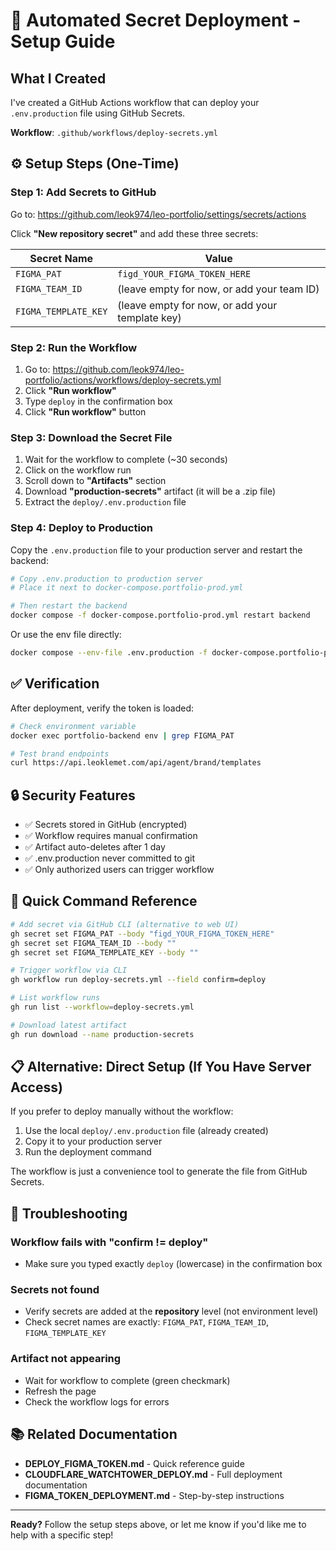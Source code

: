 # 🚀 Automated Secret Deployment - Setup Guide

## What I Created

I've created a GitHub Actions workflow that can deploy your `.env.production` file using GitHub Secrets.

**Workflow**: `.github/workflows/deploy-secrets.yml`

## ⚙️ Setup Steps (One-Time)

### Step 1: Add Secrets to GitHub

Go to: https://github.com/leok974/leo-portfolio/settings/secrets/actions

Click **"New repository secret"** and add these three secrets:

| Secret Name | Value |
|-------------|-------|
| `FIGMA_PAT` | `figd_YOUR_FIGMA_TOKEN_HERE` |
| `FIGMA_TEAM_ID` | (leave empty for now, or add your team ID) |
| `FIGMA_TEMPLATE_KEY` | (leave empty for now, or add your template key) |

### Step 2: Run the Workflow

1. Go to: https://github.com/leok974/leo-portfolio/actions/workflows/deploy-secrets.yml
2. Click **"Run workflow"**
3. Type `deploy` in the confirmation box
4. Click **"Run workflow"** button

### Step 3: Download the Secret File

1. Wait for the workflow to complete (~30 seconds)
2. Click on the workflow run
3. Scroll down to **"Artifacts"** section
4. Download **"production-secrets"** artifact (it will be a .zip file)
5. Extract the `deploy/.env.production` file

### Step 4: Deploy to Production

Copy the `.env.production` file to your production server and restart the backend:

```bash
# Copy .env.production to production server
# Place it next to docker-compose.portfolio-prod.yml

# Then restart the backend
docker compose -f docker-compose.portfolio-prod.yml restart backend
```

Or use the env file directly:

```bash
docker compose --env-file .env.production -f docker-compose.portfolio-prod.yml up -d
```

## ✅ Verification

After deployment, verify the token is loaded:

```bash
# Check environment variable
docker exec portfolio-backend env | grep FIGMA_PAT

# Test brand endpoints
curl https://api.leoklemet.com/api/agent/brand/templates
```

## 🔒 Security Features

- ✅ Secrets stored in GitHub (encrypted)
- ✅ Workflow requires manual confirmation
- ✅ Artifact auto-deletes after 1 day
- ✅ .env.production never committed to git
- ✅ Only authorized users can trigger workflow

## 🎯 Quick Command Reference

```bash
# Add secret via GitHub CLI (alternative to web UI)
gh secret set FIGMA_PAT --body "figd_YOUR_FIGMA_TOKEN_HERE"
gh secret set FIGMA_TEAM_ID --body ""
gh secret set FIGMA_TEMPLATE_KEY --body ""

# Trigger workflow via CLI
gh workflow run deploy-secrets.yml --field confirm=deploy

# List workflow runs
gh run list --workflow=deploy-secrets.yml

# Download latest artifact
gh run download --name production-secrets
```

## 📋 Alternative: Direct Setup (If You Have Server Access)

If you prefer to deploy manually without the workflow:

1. Use the local `deploy/.env.production` file (already created)
2. Copy it to your production server
3. Run the deployment command

The workflow is just a convenience tool to generate the file from GitHub Secrets.

## 🔧 Troubleshooting

### Workflow fails with "confirm != deploy"
- Make sure you typed exactly `deploy` (lowercase) in the confirmation box

### Secrets not found
- Verify secrets are added at the **repository** level (not environment level)
- Check secret names are exactly: `FIGMA_PAT`, `FIGMA_TEAM_ID`, `FIGMA_TEMPLATE_KEY`

### Artifact not appearing
- Wait for workflow to complete (green checkmark)
- Refresh the page
- Check the workflow logs for errors

## 📚 Related Documentation

- **DEPLOY_FIGMA_TOKEN.md** - Quick reference guide
- **CLOUDFLARE_WATCHTOWER_DEPLOY.md** - Full deployment documentation
- **FIGMA_TOKEN_DEPLOYMENT.md** - Step-by-step instructions

---

**Ready?** Follow the setup steps above, or let me know if you'd like me to help with a specific step!
